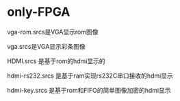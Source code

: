 # only-FPGA

vga-rom.srcs是VGA显示rom图像

vga.srcs是VGA显示彩条图像

HDMI.srcs 是基于rom的hdmi显示的

hdmi-rs232.srcs 是基于ram实现rs232C串口接收的hdmi显示

hdmi-key.srcs 是基于rom和FIFO的简单图像加密的hdmi显示